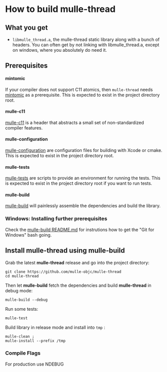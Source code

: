 # How to build mulle-thread


## What you get

* `libmulle_thread.a`, the mulle-thread static library along with a bunch of
headers. You can often get by not linking with libmulle_thread.a, except on
windows, where you absolutely do need it.


## Prerequisites

#### mintomic

If your compiler does not support C11 atomics, then `mulle-thread` needs
[mintomic](//mintomic.github.io/) as a prerequisite. This is expected to
exist in the project directory root.

#### mulle-c11

[mulle-c11](//www.mulle-kybernetik.com/software/git/mulle-c11/) is a header
that abstracts a small set of non-standardized compiler features.

#### mulle-configuration

[mulle-configuration](//www.mulle-kybernetik.com/software/git/mulle-configuration/) are
configuration files for building with Xcode or cmake. This is expected to
exist in the project directory root.

#### mulle-tests

[mulle-tests](//www.mulle-kybernetik.com/software/git/mulle-tests/) are
scripts to provide an environment for running the tests. This is expected to
exist in the project directory root if you want to run tests.

#### mulle-build

[mulle-build](//www.mulle-kybernetik.com/software/git/mulle-build) will
painlessly assemble the dependencies and build the library.


### Windows: Installing further prerequisites

Check the [mulle-build README.md](//www.mulle-kybernetik.com/software/git/mulle-build/README.md)
for instrutions how to get the "Git for Windows" bash going.


## Install mulle-thread using mulle-build

Grab the latest **mulle-thread** release and go into the project directory:

```
git clone https://github.com/mulle-objc/mulle-thread
cd mulle-thread
```

Then let **mulle-build** fetch the dependencies and build **mulle-thread** in
debug mode:

```
mulle-build --debug
```

Run some tests:

```
mulle-test
```

Build library in release mode and install into `tmp` :

```
mulle-clean ;
mulle-install --prefix /tmp
```


### Compile Flags

For production use NDEBUG
